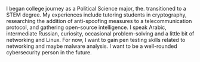 I began college journey as a Political Science major, the. transitioned to a STEM degree. My experiences
include tutoring students in cryptography, researching the addition of anti-spoofing measures to a telecommunication
protocol, and gathering open-source intelligence. I speak Arabic, intermediate Russian, curiosity, occasional problem-solving and a little bit of networking and Linux. For now, I want to gain pen testing skills related to networking and maybe malware analysis.
I want to be a well-rounded cybersecurity person in the future.
